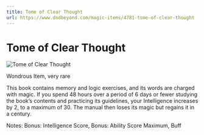 ```yaml
---
title: Tome of Clear Thought
url: https://www.dndbeyond.com/magic-items/4781-tome-of-clear-thought
---
```


# Tome of Clear Thought

![Tome of Clear Thought](tome-of-clear-thought.png)

Wondrous Item, very rare

This book contains memory and logic exercises, and its words are charged with magic. If you spend 48 hours over a period of 6 days or fewer studying the book’s contents and practicing its guidelines, your Intelligence increases by 2, to a maximum of 30. The manual then loses its magic but regains it in a century.

Notes: Bonus: Intelligence Score, Bonus: Ability Score Maximum, Buff